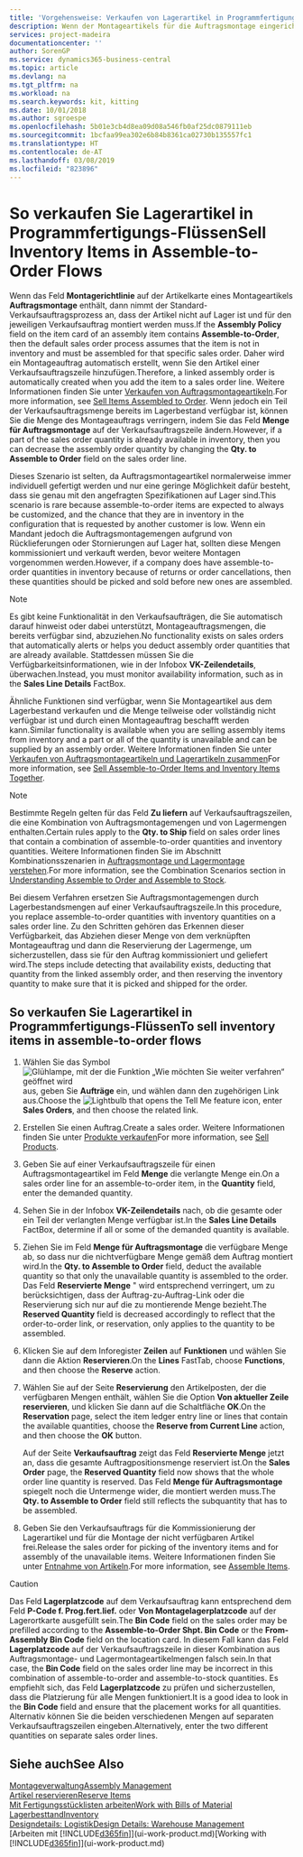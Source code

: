 ```yaml
---
title: 'Vorgehensweise: Verkaufen von Lagerartikel in Programmfertigungs-Flüssen | Microsoft Docs'
description: Wenn der Montageartikels für die Auftragsmontage eingerichtet ist, dann nimmt der Standard-Verkaufsauftragsprozess an, dass der Artikel nicht auf Lager ist und für den jeweiligen Verkaufsauftrag montiert werden muss. Daher wird ein Montageauftrag automatisch erstellt, wenn Sie den Artikel einer Verkaufsauftragszeile hinzufügen.
services: project-madeira
documentationcenter: ''
author: SorenGP
ms.service: dynamics365-business-central
ms.topic: article
ms.devlang: na
ms.tgt_pltfrm: na
ms.workload: na
ms.search.keywords: kit, kitting
ms.date: 10/01/2018
ms.author: sgroespe
ms.openlocfilehash: 5b01e3cb4d8ea09d08a546fb0af25dc0879111eb
ms.sourcegitcommit: 1bcfaa99ea302e6b84b8361ca02730b135557fc1
ms.translationtype: HT
ms.contentlocale: de-AT
ms.lasthandoff: 03/08/2019
ms.locfileid: "823896"
---
```

# <a name="sell-inventory-items-in-assemble-to-order-flows"></a><span data-ttu-id="7909b-104">So verkaufen Sie Lagerartikel in Programmfertigungs-Flüssen</span><span class="sxs-lookup"><span data-stu-id="7909b-104">Sell Inventory Items in Assemble-to-Order Flows</span></span>
<span data-ttu-id="7909b-105">Wenn das Feld **Montagerichtlinie** auf der Artikelkarte eines Montageartikels **Auftragsmontage** enthält, dann nimmt der Standard-Verkaufsauftragsprozess an, dass der Artikel nicht auf Lager ist und für den jeweiligen Verkaufsauftrag montiert werden muss.</span><span class="sxs-lookup"><span data-stu-id="7909b-105">If the **Assembly Policy** field on the item card of an assembly item contains **Assemble-to-Order**, then the default sales order process assumes that the item is not in inventory and must be assembled for that specific sales order.</span></span> <span data-ttu-id="7909b-106">Daher wird ein Montageauftrag automatisch erstellt, wenn Sie den Artikel einer Verkaufsauftragszeile hinzufügen.</span><span class="sxs-lookup"><span data-stu-id="7909b-106">Therefore, a linked assembly order is automatically created when you add the item to a sales order line.</span></span> <span data-ttu-id="7909b-107">Weitere Informationen finden Sie unter [Verkaufen von Auftragsmontageartikeln](assembly-how-to-sell-items-assembled-to-order.md).</span><span class="sxs-lookup"><span data-stu-id="7909b-107">For more information, see [Sell Items Assembled to Order](assembly-how-to-sell-items-assembled-to-order.md).</span></span> <span data-ttu-id="7909b-108">Wenn jedoch ein Teil der Verkaufsauftragsmenge bereits im Lagerbestand verfügbar ist, können Sie die Menge des Montageauftrags verringern, indem Sie das Feld **Menge für Auftragsmontage** auf der Verkaufsauftragszeile ändern.</span><span class="sxs-lookup"><span data-stu-id="7909b-108">However, if a part of the sales order quantity is already available in inventory, then you can decrease the assembly order quantity by changing the **Qty. to Assemble to Order** field on the sales order line.</span></span>  

<span data-ttu-id="7909b-109">Dieses Szenario ist selten, da Auftragsmontageartikel normalerweise immer individuell gefertigt werden und nur eine geringe Möglichkeit dafür besteht, dass sie genau mit den angefragten Spezifikationen auf Lager sind.</span><span class="sxs-lookup"><span data-stu-id="7909b-109">This scenario is rare because assemble-to-order items are expected to always be customized, and the chance that they are in inventory in the configuration that is requested by another customer is low.</span></span> <span data-ttu-id="7909b-110">Wenn ein Mandant jedoch die Auftragsmontagemengen aufgrund von Rücklieferungen oder Stornierungen auf Lager hat, sollten diese Mengen kommissioniert und verkauft werden, bevor weitere Montagen vorgenommen werden.</span><span class="sxs-lookup"><span data-stu-id="7909b-110">However, if a company does have assemble-to-order quantities in inventory because of returns or order cancellations, then these quantities should be picked and sold before new ones are assembled.</span></span>  

> [!NOTE]  
>  <span data-ttu-id="7909b-111">Es gibt keine Funktionalität in den Verkaufsaufträgen, die Sie automatisch darauf hinweist oder dabei unterstützt, Montageauftragsmengen, die bereits verfügbar sind, abzuziehen.</span><span class="sxs-lookup"><span data-stu-id="7909b-111">No functionality exists on sales orders that automatically alerts or helps you deduct assembly order quantities that are already available.</span></span> <span data-ttu-id="7909b-112">Stattdessen müssen Sie die Verfügbarkeitsinformationen, wie in der Infobox **VK-Zeilendetails**, überwachen.</span><span class="sxs-lookup"><span data-stu-id="7909b-112">Instead, you must monitor availability information, such as in the **Sales Line Details** FactBox.</span></span>  

<span data-ttu-id="7909b-113">Ähnliche Funktionen sind verfügbar, wenn Sie Montageartikel aus dem Lagerbestand verkaufen und die Menge teilweise oder vollständig nicht verfügbar ist und durch einen Montageauftrag beschafft werden kann.</span><span class="sxs-lookup"><span data-stu-id="7909b-113">Similar functionality is available when you are selling assembly items from inventory and a part or all of the quantity is unavailable and can be supplied by an assembly order.</span></span> <span data-ttu-id="7909b-114">Weitere Informationen finden Sie unter [Verkaufen von Auftragsmontageartikeln und Lagerartikeln zusammen](assembly-how-to-sell-assemble-to-order-items-and-inventory-items-together.md)</span><span class="sxs-lookup"><span data-stu-id="7909b-114">For more information, see [Sell Assemble-to-Order Items and Inventory Items Together](assembly-how-to-sell-assemble-to-order-items-and-inventory-items-together.md).</span></span>  

> [!NOTE]  
>  <span data-ttu-id="7909b-115">Bestimmte Regeln gelten für das Feld **Zu liefern** auf Verkaufsauftragszeilen, die eine Kombination von Auftragsmontagemengen und von Lagermengen enthalten.</span><span class="sxs-lookup"><span data-stu-id="7909b-115">Certain rules apply to the **Qty. to Ship** field on sales order lines that contain a combination of assemble-to-order quantities and inventory quantities.</span></span> <span data-ttu-id="7909b-116">Weitere Informationen finden Sie im Abschnitt Kombinationsszenarien in [Auftragsmontage und Lagermontage verstehen](assembly-assemble-to-order-or-assemble-to-stock.md).</span><span class="sxs-lookup"><span data-stu-id="7909b-116">For more information, see the Combination Scenarios section in [Understanding Assemble to Order and Assemble to Stock](assembly-assemble-to-order-or-assemble-to-stock.md).</span></span>  

<span data-ttu-id="7909b-117">Bei diesem Verfahren ersetzen Sie Auftragsmontagemengen durch Lagerbestandsmengen auf einer Verkaufsauftragszeile.</span><span class="sxs-lookup"><span data-stu-id="7909b-117">In this procedure, you replace assemble-to-order quantities with inventory quantities on a sales order line.</span></span> <span data-ttu-id="7909b-118">Zu den Schritten gehören das Erkennen dieser Verfügbarkeit, das Abziehen dieser Menge von dem verknüpften Montageauftrag und dann die Reservierung der Lagermenge, um sicherzustellen, dass sie für den Auftrag kommissioniert und geliefert wird.</span><span class="sxs-lookup"><span data-stu-id="7909b-118">The steps include detecting that availability exists, deducting that quantity from the linked assembly order, and then reserving the inventory quantity to make sure that it is picked and shipped for the order.</span></span>  

## <a name="to-sell-inventory-items-in-assemble-to-order-flows"></a><span data-ttu-id="7909b-119">So verkaufen Sie Lagerartikel in Programmfertigungs-Flüssen</span><span class="sxs-lookup"><span data-stu-id="7909b-119">To sell inventory items in assemble-to-order flows</span></span>  
1.  <span data-ttu-id="7909b-120">Wählen Sie das Symbol ![Glühlampe, mit der die Funktion „Wie möchten Sie weiter verfahren“ geöffnet wird](media/ui-search/search_small.png "Wie möchten Sie weiter verfahren?") aus, geben Sie **Aufträge** ein, und wählen dann den zugehörigen Link aus.</span><span class="sxs-lookup"><span data-stu-id="7909b-120">Choose the ![Lightbulb that opens the Tell Me feature](media/ui-search/search_small.png "Tell me what you want to do") icon, enter **Sales Orders**, and then choose the related link.</span></span>  
2.  <span data-ttu-id="7909b-121">Erstellen Sie einen Auftrag.</span><span class="sxs-lookup"><span data-stu-id="7909b-121">Create a sales order.</span></span> <span data-ttu-id="7909b-122">Weitere Informationen finden Sie unter [Produkte verkaufen](sales-how-sell-products.md)</span><span class="sxs-lookup"><span data-stu-id="7909b-122">For more information, see [Sell Products](sales-how-sell-products.md).</span></span>  
3.  <span data-ttu-id="7909b-123">Geben Sie auf einer Verkaufsauftragszeile für einen Auftragsmontageartikel im Feld **Menge** die verlangte Menge ein.</span><span class="sxs-lookup"><span data-stu-id="7909b-123">On a sales order line for an assemble-to-order item, in the **Quantity** field, enter the demanded quantity.</span></span>  
4.  <span data-ttu-id="7909b-124">Sehen Sie in der Infobox **VK-Zeilendetails** nach, ob die gesamte oder ein Teil der verlangten Menge verfügbar ist.</span><span class="sxs-lookup"><span data-stu-id="7909b-124">In the **Sales Line Details** FactBox, determine if all or some of the demanded quantity is available.</span></span>  
5.  <span data-ttu-id="7909b-125">Ziehen Sie im Feld **Menge für Auftragsmontage** die verfügbare Menge ab, so dass nur die nichtverfügbare Menge gemäß dem Auftrag montiert wird.</span><span class="sxs-lookup"><span data-stu-id="7909b-125">In the **Qty. to Assemble to Order** field, deduct the available quantity so that only the unavailable quantity is assembled to the order.</span></span> <span data-ttu-id="7909b-126">Das Feld **Reservierte Menge** " wird entsprechend verringert, um zu berücksichtigen, dass der Auftrag-zu-Auftrag-Link oder die Reservierung sich nur auf die zu montierende Menge bezieht.</span><span class="sxs-lookup"><span data-stu-id="7909b-126">The **Reserved Quantity** field is decreased accordingly to reflect that the order-to-order link, or reservation, only applies to the quantity to be assembled.</span></span>  
6.  <span data-ttu-id="7909b-127">Klicken Sie auf dem Inforegister **Zeilen** auf **Funktionen** und wählen Sie dann die Aktion **Reservieren**.</span><span class="sxs-lookup"><span data-stu-id="7909b-127">On the **Lines** FastTab, choose **Functions**, and then choose the **Reserve** action.</span></span>  
7.  <span data-ttu-id="7909b-128">Wählen Sie auf der Seite **Reservierung** den Artikelposten, der die verfügbaren Mengen enthält, wählen Sie die Option **Von aktueller Zeile reservieren**, und klicken Sie dann auf die Schaltfläche **OK**.</span><span class="sxs-lookup"><span data-stu-id="7909b-128">On the **Reservation** page, select the item ledger entry line or lines that contain the available quantities, choose the **Reserve from Current Line** action, and then choose the **OK** button.</span></span>  

    <span data-ttu-id="7909b-129">Auf der Seite **Verkaufsauftrag** zeigt das Feld **Reservierte Menge** jetzt an, dass die gesamte Auftragpositionsmenge reserviert ist.</span><span class="sxs-lookup"><span data-stu-id="7909b-129">On the **Sales Order** page, the **Reserved Quantity** field now shows that the whole order line quantity is reserved.</span></span> <span data-ttu-id="7909b-130">Das Feld **Menge für Auftragsmontage** spiegelt noch die Untermenge wider, die montiert werden muss.</span><span class="sxs-lookup"><span data-stu-id="7909b-130">The **Qty. to Assemble to Order** field still reflects the subquantity that has to be assembled.</span></span>  

8.  <span data-ttu-id="7909b-131">Geben Sie den Verkaufsauftrags für die Kommissionierung der Lagerartikel und für die Montage der nicht verfügbaren Artikel frei.</span><span class="sxs-lookup"><span data-stu-id="7909b-131">Release the sales order for picking of the inventory items and for assembly of the unavailable items.</span></span> <span data-ttu-id="7909b-132">Weitere Informationen finden Sie unter [Entnahme von Artikeln](assembly-how-to-assemble-items.md).</span><span class="sxs-lookup"><span data-stu-id="7909b-132">For more information, see [Assemble Items](assembly-how-to-assemble-items.md).</span></span>  

> [!CAUTION]  
>  <span data-ttu-id="7909b-133">Das Feld **Lagerplatzcode** auf dem Verkaufsauftrag kann entsprechend dem Feld **P-Code f. Prog.fert.lief.** oder **Von Montagelagerplatzcode** auf der Lagerortkarte ausgefüllt sein.</span><span class="sxs-lookup"><span data-stu-id="7909b-133">The **Bin Code** field on the sales order may be prefilled according to the **Assemble-to-Order Shpt. Bin Code** or the **From-Assembly Bin Code** field on the location card.</span></span> <span data-ttu-id="7909b-134">In diesem Fall kann das Feld **Lagerplatzcode** auf der Verkaufsauftragszeile in dieser Kombination aus Auftragsmontage- und Lagermontageartikelmengen falsch sein.</span><span class="sxs-lookup"><span data-stu-id="7909b-134">In that case, the **Bin Code** field on the sales order line may be incorrect in this combination of assemble-to-order and assemble-to-stock quantities.</span></span> <span data-ttu-id="7909b-135">Es empfiehlt sich, das Feld **Lagerplatzcode** zu prüfen und sicherzustellen, dass die Platzierung für alle Mengen funktioniert.</span><span class="sxs-lookup"><span data-stu-id="7909b-135">It is a good idea to look in the **Bin Code** field and ensure that the placement works for all quantities.</span></span> <span data-ttu-id="7909b-136">Alternativ können Sie die beiden verschiedenen Mengen auf separaten Verkaufsauftragszeilen eingeben.</span><span class="sxs-lookup"><span data-stu-id="7909b-136">Alternatively, enter the two different quantities on separate sales order lines.</span></span>  

## <a name="see-also"></a><span data-ttu-id="7909b-137">Siehe auch</span><span class="sxs-lookup"><span data-stu-id="7909b-137">See Also</span></span>  
[<span data-ttu-id="7909b-138">Montageverwaltung</span><span class="sxs-lookup"><span data-stu-id="7909b-138">Assembly Management</span></span>](assembly-assemble-items.md)  
[<span data-ttu-id="7909b-139">Artikel reservieren</span><span class="sxs-lookup"><span data-stu-id="7909b-139">Reserve Items</span></span>](inventory-how-to-reserve-items.md)  
[<span data-ttu-id="7909b-140">Mit Fertigungsstücklisten arbeiten</span><span class="sxs-lookup"><span data-stu-id="7909b-140">Work with Bills of Material</span></span>](inventory-how-work-BOMs.md)  
[<span data-ttu-id="7909b-141">Lagerbesttand</span><span class="sxs-lookup"><span data-stu-id="7909b-141">Inventory</span></span>](inventory-manage-inventory.md)  
[<span data-ttu-id="7909b-142">Designdetails: Logistik</span><span class="sxs-lookup"><span data-stu-id="7909b-142">Design Details: Warehouse Management</span></span>](design-details-warehouse-management.md)  
<span data-ttu-id="7909b-143">[Arbeiten mit [!INCLUDE[d365fin](includes/d365fin_md.md)]](ui-work-product.md)</span><span class="sxs-lookup"><span data-stu-id="7909b-143">[Working with [!INCLUDE[d365fin](includes/d365fin_md.md)]](ui-work-product.md)</span></span>
